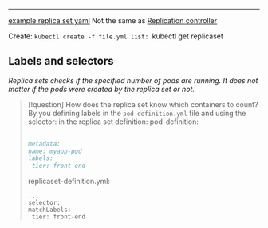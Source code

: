 ***
[example replica set yaml](example%20replica%20set%20yaml.md)
Not the same as [Replication controller](Replication%20controller.md)

Create:
`kubectl create -f file.yml
list:
`kubectl get replicaset

## Labels and selectors
*Replica sets checks if the specified number of pods are running. It does not matter if the pods were created by the replica set or not.*
>[!question] How does the replica set know which containers to count?
>By you defining labels in the `pod-definition.yml` file and using the selector: in the replica set definition:
>pod-definition:
>```yml
>...
>metadata:
> name: myapp-pod
> labels:
>  tier: front-end
>```
>replicaset-definition.yml:
>```
>...
>selector:
> matchLabels:
>  tier: front-end
>```

